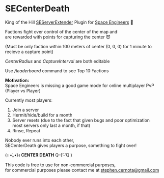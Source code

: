 # SECenterDeath
King of the Hill [SEServerExtender](https://github.com/SEServerExtender/SEServerExtender) Plugin for [Space Engineers](http://www.spaceengineersgame.com/) 🚀

Factions fight over control of the center of the map and   
are rewarded with points for capturing the center :smiling_imp:  

(Must be only faction within 100 meters of center (0, 0, 0) for 1 minute to recieve a capture point)  

*CenterRadius* and *CaptureInterval* are both editable  

Use */leaderboard* command to see Top 10 Factions

**Motivation:**  
Space Engineers is missing a good game mode for online multiplayer PvP (Player vs Player)

Currently most players:  
1. Join a server  
2. Hermit/hide/build for a month  
3. Server resets (due to the fact that given bugs and poor optimization most servers only last a month, if that)  
4. Rinse, Repeat  

Nobody ever runs into each other,  
SECenterDeath gives players a purpose, something to fight over!  


(ง •̀_•́)ง **CENTER DEATH**  Q–(’̀-’̀Q )


This code is free to use for non-commercial purposes,  
for commercial purposes please contact me at stephen.cernota@gmail.com
